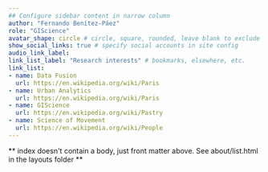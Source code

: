 ```yaml
---
## Configure sidebar content in narrow column
author: "Fernando Benítez-Páez"
role: "GIScience"
avatar_shape: circle # circle, square, rounded, leave blank to exclude
show_social_links: true # specify social accounts in site config
audio_link_label: 
link_list_label: "Research interests" # bookmarks, elsewhere, etc.
link_list:
- name: Data Fusion
  url: https://en.wikipedia.org/wiki/Paris
- name: Urban Analytics
  url: https://en.wikipedia.org/wiki/Paris
- name: GIScience
  url: https://en.wikipedia.org/wiki/Pastry
- name: Science of Movement
  url: https://en.wikipedia.org/wiki/People
---
```


** index doesn't contain a body, just front matter above.
See about/list.html in the layouts folder **